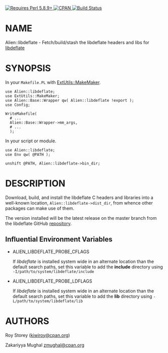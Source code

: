 <div>
    <a href="https://www.perl.org/get.html">
      <img src="https://img.shields.io/badge/perl-5.8.9+-blue.svg"
           alt="Requires Perl 5.8.9+" />
    </a>
    <!-- CPAN -->
    <a href="https://metacpan.org/pod/Alien::libdeflate">
      <img src="https://img.shields.io/cpan/v/Alien-libdeflate.svg"
           alt="CPAN" />
    </a>
    <!-- GitHub Actions -->
    <a href="https://github.com/kiwiroy/alien-libdeflate/actions/workflows/ci.yml">
      <img src="https://github.com/kiwiroy/alien-libdeflate/actions/workflows/ci.yml/badge.svg"
           alt="Build Status" />
    </a>
</div>

# NAME

Alien::libdeflate - Fetch/build/stash the libdeflate headers and libs for
[libdeflate](https://github.com/ebiggers/libdeflate)

# SYNOPSIS

In your `Makefile.PL` with [ExtUtils::MakeMaker](https://metacpan.org/pod/ExtUtils%3A%3AMakeMaker).

    use Alien::libdeflate;
    use ExtUtils::MakeMaker;
    use Alien::Base::Wrapper qw( Alien::libdeflate !export );
    use Config;

    WriteMakefile(
      # ...
      Alien::Base::Wrapper->mm_args,
      # ...
      );

In your script or module.

    use Alien::libdeflate;
    use Env qw( @PATH );

    unshift @PATH, Alien::libdeflate->bin_dir;

# DESCRIPTION

Download, build, and install the libdeflate C headers and libraries into a
well-known location, `Alien::libdeflate->dist_dir`, from whence other
packages can make use of them.

The version installed will be the latest release on the master branch from
the libdeflate GitHub [repository](https://github.com/ebiggers/libdeflate).

## Influential Environment Variables

- ALIEN\_LIBDEFLATE\_PROBE\_CFLAGS

    If _libdeflate_ is installed system wide in an alternate location than the
    default search paths, set this variable to add the **include** directory using
    `-I/path/to/system/libdeflate/include`

- ALIEN\_LIBDEFLATE\_PROBE\_LDFLAGS

    If _libdeflate_ is installed system wide in an alternate location than the
    default search paths, set this variable to add the **lib** directory using
    `-L/path/to/system/libdeflate/lib`

# AUTHORS

Roy Storey (kiwiroy@cpan.org)

Zakariyya Mughal <zmughal@cpan.org>
